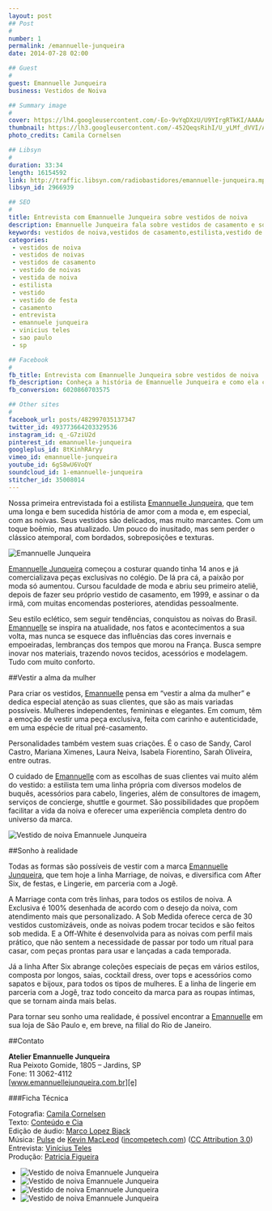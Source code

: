 ```yaml
---
layout: post
## Post
#
number: 1
permalink: /emannuelle-junqueira
date: 2014-07-28 02:00

## Guest
#
guest: Emannuelle Junqueira
business: Vestidos de Noiva

## Summary image
#
cover: https://lh4.googleusercontent.com/-Eo-9vYqDXzU/U9YIrgRTkKI/AAAAAAAAAHA/WDtzxYij4rM/s800/vestidos-de-noiva-emannuelle-junqueira-03Video.jpg
thumbnail: https://lh3.googleusercontent.com/-452QeqsRihI/U_yLMf_dVVI/AAAAAAAAAoQ/xJOA9fKe-48/s800/facebook-ad.jpg
photo_credits: Camila Cornelsen

## Libsyn
#
duration: 33:34
length: 16154592
link: http://traffic.libsyn.com/radiobastidores/emannuelle-junqueira.mp3
libsyn_id: 2966939

## SEO
#
title: Entrevista com Emannuelle Junqueira sobre vestidos de noiva
description: Emannuelle Junqueira fala sobre vestidos de casamento e sobre como criou a sua marca, com estilo único e inovador.
keywords: vestidos de noiva,vestidos de casamento,estilista,vestido de festa,vestido,casamento,entrevista,emannuelle junqueira,vinícius teles,são paulo,sp
categories:
 - vestidos de noiva
 - vestidos de noivas
 - vestidos de casamento
 - vestido de noivas
 - vestida de noiva
 - estilista
 - vestido
 - vestido de festa
 - casamento
 - entrevista
 - emannuele junqueira
 - vinicius teles
 - sao paulo
 - sp

## Facebook
#
fb_title: Entrevista com Emannuelle Junqueira sobre vestidos de noiva
fb_description: Conheça a história de Emannuelle Junqueira e como ela criou sua marca de vestidos de casamento com estilo único e inovador.
fb_conversion: 6020860703575

## Other sites
#
facebook_url: posts/482997035137347
twitter_id: 493773664203329536
instagram_id: q_-G7ziU2d
pinterest_id: emannuelle-junqueira
googleplus_id: 8tKinhRAryy
vimeo_id: emannuelle-junqueira
youtube_id: 6gS8wU6VoQY
soundcloud_id: 1-emannuelle-junqueira
stitcher_id: 35008014
---
```

Nossa primeira entrevistada foi a estilista [Emannuelle Junqueira][e], que tem uma longa e bem sucedida história de amor com a moda e, em especial, com as noivas. Seus vestidos são delicados, mas muito marcantes. Com um toque boêmio, mas atualizado. Um pouco do inusitado, mas sem perder o clássico atemporal, com bordados, sobreposições e texturas.

![Emannuelle Junqueira][foto1]

[Emannuelle Junqueira][e] começou a costurar quando tinha 14 anos e já comercializava peças exclusivas no colégio. De lá pra cá, a paixão por moda só aumentou. Cursou faculdade de moda e abriu seu primeiro ateliê, depois de fazer seu próprio vestido de casamento, em 1999, e assinar o da irmã, com muitas encomendas posteriores, atendidas pessoalmente.

Seu estilo eclético, sem seguir tendências, conquistou as noivas do Brasil. [Emannuelle][e] se inspira na atualidade, nos fatos e acontecimentos a sua volta, mas nunca se esquece das influências das cores invernais e empoeiradas, lembranças dos tempos que morou na França. Busca sempre inovar nos materiais, trazendo novos tecidos, acessórios e modelagem. Tudo com muito conforto.

##Vestir a alma da mulher

Para criar os vestidos, [Emannuelle][e] pensa em “vestir a alma da mulher” e dedica especial atenção as suas clientes, que são as mais variadas possíveis. Mulheres independentes, femininas e elegantes. Em comum, têm a emoção de vestir uma peça exclusiva, feita com carinho e autenticidade, em uma espécie de ritual pré-casamento. 

Personalidades também vestem suas criações. É o caso de Sandy, Carol Castro, Mariana Ximenes, Laura Neiva, Isabela Fiorentino, Sarah Oliveira, entre outras.

O cuidado de [Emannuelle][e] com as escolhas de suas clientes vai muito além do vestido: a estilista tem uma linha própria com diversos modelos de buquês, acessórios para cabelo, lingeries, além de consultores de imagem, serviços de concierge, shuttle e gourmet. São possibilidades que propõem facilitar a vida da noiva e oferecer uma experiência completa dentro do universo da marca.

![Vestido de noiva Emannuele Junqueira][foto8]

##Sonho à realidade

Todas as formas são possíveis de vestir com a marca [Emannuelle Junqueira][e], que tem hoje a linha Marriage, de noivas, e diversifica com After Six, de festas, e Lingerie, em parceria com a Jogê. 

A Marriage conta com três linhas, para todos os estilos de noiva. A Exclusiva é 100% desenhada de acordo com o desejo da noiva, com atendimento mais que personalizado. A Sob Medida oferece cerca de 30 vestidos customizáveis, onde as noivas podem trocar tecidos e são feitos sob medida. E a Off-White é desenvolvida para as noivas com perfil mais prático, que não sentem a necessidade de passar por todo um ritual para casar, com peças prontas para usar e lançadas a cada temporada. 

Já a linha After Six abrange coleções especiais de peças em vários estilos, composta por longos, saias, cocktail dress, over tops e acessórios como sapatos e bijoux, para todos os tipos de mulheres. E a linha de lingerie em parceria com a Jogê, traz todo conceito da marca para as roupas íntimas, que se tornam ainda mais belas.

Para tornar seu sonho uma realidade, é possível encontrar a [Emannuelle][e] em sua loja de São Paulo e, em breve, na filial do Rio de Janeiro.

##Contato

**Atelier Emannuelle Junqueira**  
Rua Peixoto Gomide, 1805 – Jardins, SP  
Fone: 11 3062-4112  
[www.emannuellejunqueira.com.br][e]  

###Ficha Técnica

Fotografia: [Camila Cornelsen][cc]  
Texto: [Conteúdo e Cia][cia]  
Edição de áudio: [Marco Lopez Bjack][m]  
Música: [Pulse][pm] de [Kevin MacLeod][pm] ([incompetech.com][pm]) ([CC Attribution 3.0][CCA])  
Entrevista: [Vinícius Teles][v]  
Produção: [Patricia Figueira][pf]


* ![Vestido de noiva Emannuele Junqueira][foto6]
* ![Vestido de noiva Emannuele Junqueira][foto2]
* ![Vestido de noiva Emannuele Junqueira][foto4]
* ![Vestido de noiva Emannuele Junqueira][foto5]

[foto1]:  https://lh4.googleusercontent.com/-cnJHPtACW70/U9YEdfBAVFI/AAAAAAAAAFs/TEhMzyoQZnY/s800/vestidos-de-noiva-emannuelle-junqueira-01.jpg "Emannuelle Junqueira. Foto: Camila Cornelsen."
[foto2]:  https://lh6.googleusercontent.com/-zm7IVUR1kTQ/U9YEdZKaQgI/AAAAAAAAAFo/21tUD2aoA_w/s800/vestidos-de-noiva-emannuelle-junqueira-02.jpg "Vestido de noiva de Emannuelle Junqueira. Foto: Camila Cornelsen."
[foto3]:  https://lh5.googleusercontent.com/-lOqK79f3UTY/U9YEflYYvdI/AAAAAAAAAGA/TZRV9fcLsYU/s800/vestidos-de-noiva-emannuelle-junqueira-03Video.jpg "Vestido de noiva de Emannuelle Junqueira. Foto: Camila Cornelsen."
[foto4]:  https://lh3.googleusercontent.com/-EwLnWefi-DA/U9YEfv6mLtI/AAAAAAAAAGI/PD3YCv4thlw/s800/vestidos-de-noiva-emannuelle-junqueira-04.jpg "Vestido de noiva de Emannuelle Junqueira. Foto: Camila Cornelsen."
[foto5]:  https://lh5.googleusercontent.com/-xm49bwfZQNM/U9YEg5CLVXI/AAAAAAAAAGM/n073Z_99BDg/s800/vestidos-de-noiva-emannuelle-junqueira-05.jpg "Vestido de noiva de Emannuelle Junqueira. Foto: Camila Cornelsen."
[foto6]:  https://lh4.googleusercontent.com/-GzM-_UZfgDE/U9YEiHFtHeI/AAAAAAAAAGU/t7eDFxro5A8/s800/vestidos-de-noiva-emannuelle-junqueira-06.jpg "Atelier Emannuelle Junqueira. Foto: Camila Cornelsen."
[foto7]:  https://lh5.googleusercontent.com/-GXHDlZZ3avw/U9YEidlZeqI/AAAAAAAAAGk/dIyS2Fsp5i8/s800/vestidos-de-noiva-emannuelle-junqueira-07.jpg "Vestido de noiva de Emannuelle Junqueira. Foto: Camila Cornelsen."
[foto8]:  https://lh4.googleusercontent.com/-OgEol_Hp9cY/U9YEi2dSGoI/AAAAAAAAAGg/Ig-jDk7q1Cg/s800/vestidos-de-noiva-emannuelle-junqueira-08.jpg "Vestido de noiva de Emannuelle Junqueira. Foto: Camila Cornelsen."

[rb]: /
[e]: http://www.emannuellejunqueira.com.br/
[cc]: http://camilacornelsen.prosite.com/103390/2579052/latest-work/-emannuelle-junqueira-noivas
[m]: https://www.facebook.com/MarcoLopezOficial
[v]: http://www.viniciusteles.com.br
[cia]: http://conteudoecia.com.br/html
[pf]: http://www.patriciafigueira.com.br
[CCA]: http://creativecommons.org/licenses/by/3.0/
[pm]: http://incompetech.com/music/royalty-free/index.html?isrc=USUAN1100102

